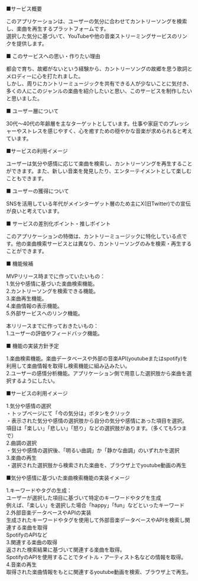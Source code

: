 ■サービス概要

このアプリケーションは、ユーザーの気分に合わせてカントリーソングを検索し、楽曲を再生するプラットフォームです。  
選択した気分に基づいて、YouTubeや他の音楽ストリーミングサービスのリンクを提供します。

■ このサービスへの思い・作りたい理由

都会で育ち、故郷がないという経験から、カントリーソングの故郷を思う歌詞とメロディーに心を打たれました。  
しかし、周りにカントリーミュージックを共有できる人が少ないことに気付き、多くの人にこのジャンルの楽曲を紹介したいと思い、このサービスを制作したいと思いました。

■ ユーザー層について

30代〜40代の年齢層を主なターゲットとしています。仕事や家庭でのプレッシャーやストレスを感じやすく、心を癒すための穏やかな音楽が求められると考えています。

■サービスの利用イメージ

ユーザーは気分や感情に応じて楽曲を検索し、カントリーソングを再生することができます。また、新しい音楽を発見したり、エンターテイメントとして楽しむこともできます。

■ ユーザーの獲得について

SNSを活用している年代がメインターゲット層のため主にX(旧Twitter)での宣伝が良いと考えています。

■ サービスの差別化ポイント・推しポイント

このアプリケーションの特徴は、カントリーミュージックに特化している点です。他の楽曲検索サービスとは異なり、カントリーソングのみを検索・再生することができます。

■ 機能候補

MVPリリース時までに作っていたいもの：  
1.気分や感情に基づいた楽曲検索機能。  
2.カントリーソングを検索できる機能。  
3.楽曲再生機能。  
4.楽曲情報の表示機能。  
5.外部サービスへのリンク機能。  

本リリースまでに作っておきたいもの：  
1.ユーザーの評価やフィードバック機能。

■ 機能の実装方針予定

1.楽曲検索機能。楽曲データベースや外部の音楽API(youtubeまたはspotify)を利用して楽曲情報を取得し検索機能に組み込みたい。  
2.ユーザーの感情分析機能。アプリケーション側で用意した選択肢から楽曲を選択するようにしたい。

■サービスの利用イメージ

1.気分や感情の選択  
・トップページにて「今の気分は」ボタンをクリック  
・表示された気分や感情の選択肢から自分の気分や感情にあった項目を選択。  
項目は「楽しい」「悲しい」「怒り」などの選択肢があります。（多くても5つまで）  
2.曲調の選択  
・気分や感情の選択後、「明るい曲調」か「静かな曲調」のいずれかを選択  
3.楽曲の再生  
・選択された選択肢から検索された楽曲を、ブラウザ上でyoutube動画の再生  

■気分や感情に基づいた楽曲検索機能の実装イメージ　　

1.キーワードやタグの生成：  
ユーザーが選択した項目に基づいて特定のキーワードやタグを生成  
例えば、「楽しい」を選択した場合「happy」「fun」などといったキーワード  
2.外部音楽データベースやAPIの実装  
生成されたキーワードやタグを使用して外部音楽データベースやAPIを検索し関連する楽曲を取得  
SpotifyのAPIなど  
3.関連する楽曲の取得  
返された検索結果に基づいて関連する楽曲を取得。  
SpotifyのAPIを使用することでタイトル・アーティスト名などの情報を取得。  
4.音楽の再生  
取得された楽曲情報をもとに関連するyoutube動画を検索、ブラウザ上で再生。
